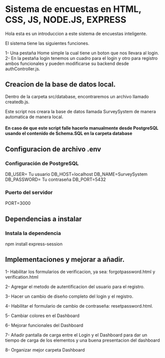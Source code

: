 # Sistema de encuestas en HTML, CSS, JS, NODE.JS, EXPRESS
Hola esta es un introduccion a este sistema de encuestas inteligente.

El sistema tiene las siguientes funciones.

1- Una pestaña Home simple la cual tiene un boton que nos llevara al login.
2- En la pestaña login tenemos un cuadro para el login y otro para registro ambos funcionales y pueden modificarse su backend desde authController.js.

## Creacion de la base de datos local.

Dentro de la carpeta src/database, encontraremos un archivo llamado createdb.js.

Este script nos creara la base de datos llamada SurveySystem de manera automatica de manera local.

#### En caso de que este script falle hacerlo manualmente desde PostgreSQL usando el contenido de Schema.SQL en la carpeta database

## Configuracion de archivo .env

### Configuración de PostgreSQL
DB_USER= Tu usuario
DB_HOST=localhost
DB_NAME=SurveySystem
DB_PASSWORD= Tu contraseña
DB_PORT=5432

### Puerto del servidor
PORT=3000

## Dependencias a instalar 

### Instala la dependencia
npm install express-session

## Implementaciones y mejorar a añadir.

1- Habilitar los formularios de verificacion, ya sea: forgotpassword.html y verification.html

2- Agregar el metodo de autentificacion del usuario para el registro.

3- Hacer un cambio de diseño completo del login y el registro.

4- Habilitar el formulario de cambio de contraseña: resetpassword.html.

5- Cambiar colores en el Dashboard

6- Mejorar funcionales del Dashboard

7- Añadir pantalla de carga entre el Login y el Dashboard para dar un tiempo de carga de los elementos y una buena presentacion del dashboard

8- Organizar mejor carpeta Dashboard

